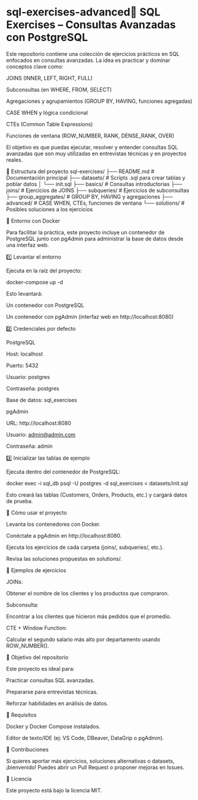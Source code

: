 # sql-exercises-advanced📘 SQL Exercises – Consultas Avanzadas con PostgreSQL

Este repositorio contiene una colección de ejercicios prácticos en SQL enfocados en consultas avanzadas. La idea es practicar y dominar conceptos clave como:

JOINS (INNER, LEFT, RIGHT, FULL)

Subconsultas (en WHERE, FROM, SELECT)

Agregaciones y agrupamientos (GROUP BY, HAVING, funciones agregadas)

CASE WHEN y lógica condicional

CTEs (Common Table Expressions)

Funciones de ventana (ROW_NUMBER, RANK, DENSE_RANK, OVER)

El objetivo es que puedas ejecutar, resolver y entender consultas SQL avanzadas que son muy utilizadas en entrevistas técnicas y en proyectos reales.

📂 Estructura del proyecto
sql-exercises/
 ├── README.md              # Documentación principal
 ├── datasets/              # Scripts .sql para crear tablas y poblar datos
 │    └── init.sql
 ├── basics/                # Consultas introductorias
 ├── joins/                 # Ejercicios de JOINS
 ├── subqueries/            # Ejercicios de subconsultas
 ├── group_aggregates/      # GROUP BY, HAVING y agregaciones
 ├── advanced/              # CASE WHEN, CTEs, funciones de ventana
 └── solutions/             # Posibles soluciones a los ejercicios

🐳 Entorno con Docker

Para facilitar la práctica, este proyecto incluye un contenedor de PostgreSQL junto con pgAdmin para administrar la base de datos desde una interfaz web.

1️⃣ Levantar el entorno

Ejecuta en la raíz del proyecto:

docker-compose up -d


Esto levantará:

Un contenedor con PostgreSQL

Un contenedor con pgAdmin (interfaz web en http://localhost:8080)

2️⃣ Credenciales por defecto

PostgreSQL

Host: localhost

Puerto: 5432

Usuario: postgres

Contraseña: postgres

Base de datos: sql_exercises

pgAdmin

URL: http://localhost:8080

Usuario: admin@admin.com

Contraseña: admin

3️⃣ Inicializar las tablas de ejemplo

Ejecuta dentro del contenedor de PostgreSQL:

docker exec -i sql_db psql -U postgres -d sql_exercises < datasets/init.sql


Esto creará las tablas (Customers, Orders, Products, etc.) y cargará datos de prueba.

🚀 Cómo usar el proyecto

Levanta los contenedores con Docker.

Conéctate a pgAdmin en http://localhost:8080.

Ejecuta los ejercicios de cada carpeta (joins/, subqueries/, etc.).

Revisa las soluciones propuestas en solutions/.

📑 Ejemplos de ejercicios

JOINs:

Obtener el nombre de los clientes y los productos que compraron.

Subconsulta:

Encontrar a los clientes que hicieron más pedidos que el promedio.

CTE + Window Function:

Calcular el segundo salario más alto por departamento usando ROW_NUMBER().

🎯 Objetivo del repositorio

Este proyecto es ideal para:

Practicar consultas SQL avanzadas.

Prepararse para entrevistas técnicas.

Reforzar habilidades en análisis de datos.

📌 Requisitos

Docker y Docker Compose instalados.

Editor de texto/IDE (ej: VS Code, DBeaver, DataGrip o pgAdmin).

🤝 Contribuciones

Si quieres aportar más ejercicios, soluciones alternativas o datasets, ¡bienvenido! Puedes abrir un Pull Request o proponer mejoras en Issues.

📜 Licencia

Este proyecto está bajo la licencia MIT.
